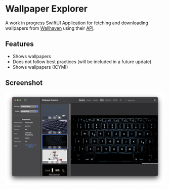 # Wallpaper Explorer
A work in progress SwiftUI Application for fetching and downloading wallpapers from [Wallhaven](https://wallhaven.cc) using their [API](https://wallhaven.cc/help/api).  

## Features
- Shows wallpapers
- Does not follow best practices (will be included in a future update)
- Shows wallpapers (ICYMI)

## Screenshot

![Main Window](https://github.com/Enoch02/Wallpaper-Explorer/blob/main/screenshots/one.png?raw=true)
